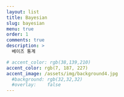 ```yaml
---
layout: list
title: Bayesian
slug: bayesian
menu: true
order: 1
comments: true
description: >
  베이즈 통계

# accent_color: rgb(38,139,210)
accent_color: rgb(7, 187, 227)
accent_image: /assets/img/background4.jpg
  #background: rgb(32,32,32)
  #overlay:    false
---
```



